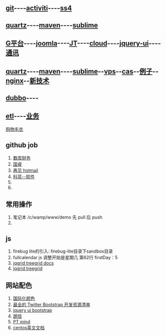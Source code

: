 ## [git](git.md)----[activiti](activiti.md)----[ss4](ss4.md)
## [quartz](quartz.md)----[maven](maven.md)----[sublime](sublime.md)
## [G平台](g4.md)----[joomla](joomla.md)----[JT](joomla-template.md)----[cloud](cloud.md)----[jquery-ui](jquery-ui.md)----[通讯](commu.md)
## [quartz](quartz.md)----[maven](maven.md)----[sublime](sublime.md)--[vps](vps.md)--[cas](cas.md)--[例子](demo.md)--[nginx](nginx.md)--[新技术](newtech.md)
## [dubbo](dubbo.md)----


## [etl](http://wenku.baidu.com/view/8bfb385377232f60ddcca190.html)----[业务](http://xinxihua.bjx.com.cn/)
[购物毛衣](http://detail.tmall.com/item.htm?spm=5214.338533.6.9.bz7mD4&id=15817001250)


## github job
1. [数库财务](http://search.51job.com/job/53879492,c.html)
2. [国睿](http://search.51job.com/job/47127299,c.html)
3. [再见 hotmail](http://money.163.com/12/0911/14/8B4LGRI200253G87.html)
4. [科蓝--软件](http://search.51job.com/job/54517363,c.html)
2. 
3. 

## 常用操作
1. 笔记本 /c/wamp/www/demo 先 pull 后 push
2. 

## js
1. firebug lite的引入: firebug-lite目录下sandbox目录
2. fullcalendar js 调整开始是星期几 第62行 firstDay：5 
3. [jqgrid treegrid docs](http://www.trirand.com/jqgridwiki/doku.php?id=wiki:treegrid)
4. [jqgrid treegrid](http://www.trirand.com/blog/?page_id=393/treegrid/version-4-0-0-onexpand-event/)

## 网站配色
1. [国际化颜色](http://www.sj33.cn/digital/wysj/200603/7775.html)
2. [最全的 Twitter Bootstrap 开发资源清单](http://www.oschina.net/news/35251/twitter-bootstrap-resources)
3. [jquery ui bootstrap](http://addyosmani.com/blog/jquery-ui-bootstrap-0-2-released/)
4. [朗信](http://www.lansunmedia.com/index.php)
5. [PT mind](http://ptmind.com/index.html)
6. [centos英文文档](http://www.centos.org/docs/5/html/Deployment_Guide-en-US/s1-ldap-files-schemas.html)
